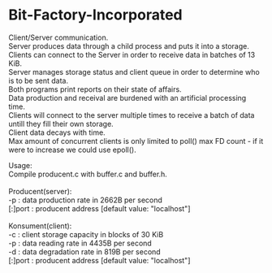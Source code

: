 # Bit-Factory-Incorporated
Client/Server communication.
<br/>
Server produces data through a child process and puts it into a storage.<br/>
Clients can connect to the Server in order to receive data in batches of 13 KiB.<br/>
Server manages storage status and client queue in order to determine who is to be sent data.<br/>
Both programs print reports on their state of affairs.<br/>
Data production and receival are burdened with an artificial processing time.<br/>
Clients will connect to the server multiple times to receive a batch of data untill they fill their own storage.<br/>
Client data decays with time.<br/>
Max amount of concurrent clients is only limited to poll() max FD count - if it were to increase we could use epoll().<br/>


Usage:<br/>
Compile producent.c with buffer.c and buffer.h.<br/>
<br/>
Producent(server):<br/>
-p <float> : data production rate in 2662B per second<br/>
[<addr>:]port : producent address [default value: "localhost"]<br/>
  <br/>
Konsument(client):<br/>
-c <int> : client storage capacity in blocks of 30 KiB<br/>
-p <float> : data reading rate in 4435B per second<br/>
-d <float> : data degradation rate in 819B per second<br/>
[<addr>:]port : producent address [default value: "localhost"]<br/>
